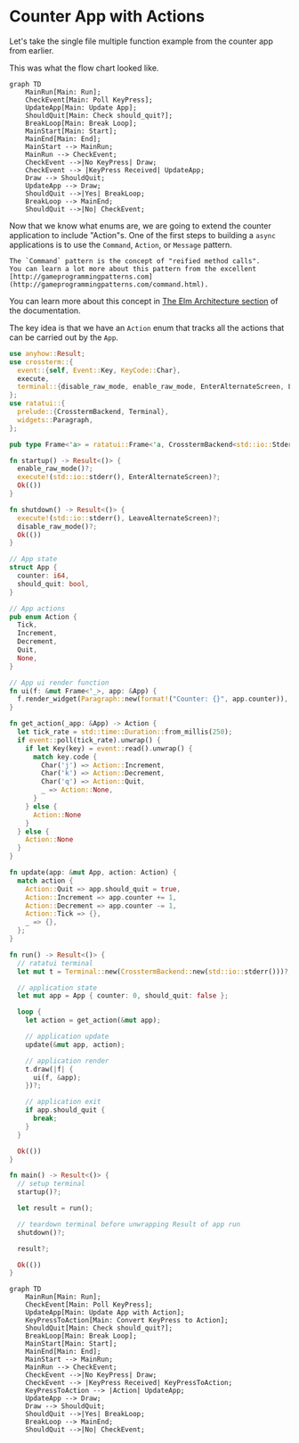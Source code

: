 # Counter App with Actions

Let's take the single file multiple function example from the counter app from earlier.

This was what the flow chart looked like.

```mermaid
graph TD
    MainRun[Main: Run];
    CheckEvent[Main: Poll KeyPress];
    UpdateApp[Main: Update App];
    ShouldQuit[Main: Check should_quit?];
    BreakLoop[Main: Break Loop];
    MainStart[Main: Start];
    MainEnd[Main: End];
    MainStart --> MainRun;
    MainRun --> CheckEvent;
    CheckEvent -->|No KeyPress| Draw;
    CheckEvent --> |KeyPress Received| UpdateApp;
    Draw --> ShouldQuit;
    UpdateApp --> Draw;
    ShouldQuit -->|Yes| BreakLoop;
    BreakLoop --> MainEnd;
    ShouldQuit -->|No| CheckEvent;
```

Now that we know what enums are, we are going to extend the counter application to include
"Action"s. One of the first steps to building a `async` applications is to use the `Command`,
`Action`, or `Message` pattern.

```admonish tip
The `Command` pattern is the concept of "reified method calls".
You can learn a lot more about this pattern from the excellent [http://gameprogrammingpatterns.com](http://gameprogrammingpatterns.com/command.html).
```

You can learn more about this concept in
[The Elm Architecture section](../../concepts/application-patterns/the-elm-architecture.md) of the documentation.

The key idea is that we have an `Action` enum that tracks all the actions that can be carried out by
the `App`.

```rust
use anyhow::Result;
use crossterm::{
  event::{self, Event::Key, KeyCode::Char},
  execute,
  terminal::{disable_raw_mode, enable_raw_mode, EnterAlternateScreen, LeaveAlternateScreen},
};
use ratatui::{
  prelude::{CrosstermBackend, Terminal},
  widgets::Paragraph,
};

pub type Frame<'a> = ratatui::Frame<'a, CrosstermBackend<std::io::Stderr>>;

fn startup() -> Result<()> {
  enable_raw_mode()?;
  execute!(std::io::stderr(), EnterAlternateScreen)?;
  Ok(())
}

fn shutdown() -> Result<()> {
  execute!(std::io::stderr(), LeaveAlternateScreen)?;
  disable_raw_mode()?;
  Ok(())
}

// App state
struct App {
  counter: i64,
  should_quit: bool,
}

// App actions
pub enum Action {
  Tick,
  Increment,
  Decrement,
  Quit,
  None,
}

// App ui render function
fn ui(f: &mut Frame<'_>, app: &App) {
  f.render_widget(Paragraph::new(format!("Counter: {}", app.counter)), f.size());
}

fn get_action(_app: &App) -> Action {
  let tick_rate = std::time::Duration::from_millis(250);
  if event::poll(tick_rate).unwrap() {
    if let Key(key) = event::read().unwrap() {
      match key.code {
        Char('j') => Action::Increment,
        Char('k') => Action::Decrement,
        Char('q') => Action::Quit,
        _ => Action::None,
      }
    } else {
      Action::None
    }
  } else {
    Action::None
  }
}

fn update(app: &mut App, action: Action) {
  match action {
    Action::Quit => app.should_quit = true,
    Action::Increment => app.counter += 1,
    Action::Decrement => app.counter -= 1,
    Action::Tick => {},
    _ => {},
  };
}

fn run() -> Result<()> {
  // ratatui terminal
  let mut t = Terminal::new(CrosstermBackend::new(std::io::stderr()))?;

  // application state
  let mut app = App { counter: 0, should_quit: false };

  loop {
    let action = get_action(&mut app);

    // application update
    update(&mut app, action);

    // application render
    t.draw(|f| {
      ui(f, &app);
    })?;

    // application exit
    if app.should_quit {
      break;
    }
  }

  Ok(())
}

fn main() -> Result<()> {
  // setup terminal
  startup()?;

  let result = run();

  // teardown terminal before unwrapping Result of app run
  shutdown()?;

  result?;

  Ok(())
}
```

```mermaid
graph TD
    MainRun[Main: Run];
    CheckEvent[Main: Poll KeyPress];
    UpdateApp[Main: Update App with Action];
    KeyPressToAction[Main: Convert KeyPress to Action];
    ShouldQuit[Main: Check should_quit?];
    BreakLoop[Main: Break Loop];
    MainStart[Main: Start];
    MainEnd[Main: End];
    MainStart --> MainRun;
    MainRun --> CheckEvent;
    CheckEvent -->|No KeyPress| Draw;
    CheckEvent --> |KeyPress Received| KeyPressToAction;
    KeyPressToAction --> |Action| UpdateApp;
    UpdateApp --> Draw;
    Draw --> ShouldQuit;
    ShouldQuit -->|Yes| BreakLoop;
    BreakLoop --> MainEnd;
    ShouldQuit -->|No| CheckEvent;
```
